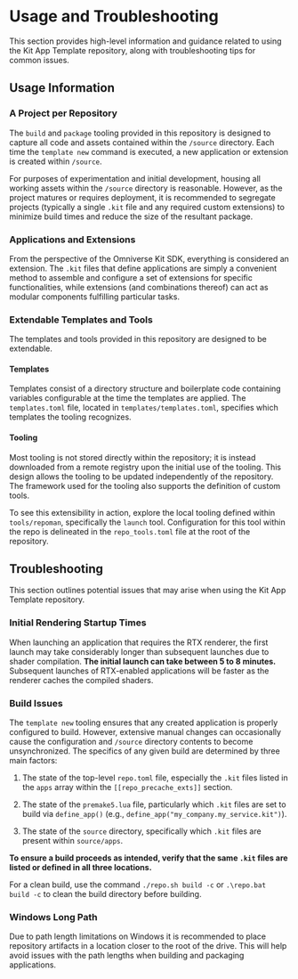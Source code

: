 # Usage and Troubleshooting

This section provides high-level information and guidance related to using the Kit App Template repository, along with troubleshooting tips for common issues.

## Usage Information

### A Project per Repository
The `build` and `package` tooling provided in this repository is designed to capture all code and assets contained within the `/source` directory. Each time the `template new` command is executed, a new application or extension is created within `/source`.

For purposes of experimentation and initial development, housing all working assets within the `/source` directory is reasonable. However, as the project matures or requires deployment, it is recommended to segregate projects (typically a single `.kit` file and any required custom extensions) to minimize build times and reduce the size of the resultant package.

### Applications and Extensions
From the perspective of the Omniverse Kit SDK, everything is considered an extension. The `.kit` files that define applications are simply a convenient method to assemble and configure a set of extensions for specific functionalities, while extensions (and combinations thereof) can act as modular components fulfilling particular tasks.


### Extendable Templates and Tools
The templates and tools provided in this repository are designed to be extendable.

#### Templates
Templates consist of a directory structure and boilerplate code containing variables configurable at the time the templates are applied. The `templates.toml` file, located in `templates/templates.toml`, specifies which templates the tooling recognizes.

#### Tooling
Most tooling is not stored directly within the repository; it is instead downloaded from a remote registry upon the initial use of the tooling. This design allows the tooling to be updated independently of the repository. The framework used for the tooling also supports the definition of custom tools.

To see this extensibility in action, explore the local tooling defined within `tools/repoman`, specifically the `launch` tool. Configuration for this tool within the repo is delineated in the `repo_tools.toml` file at the root of the repository.


## Troubleshooting

This section outlines potential issues that may arise when using the Kit App Template repository.

### Initial Rendering Startup Times
When launching an application that requires the RTX renderer, the first launch may take considerably longer than subsequent launches due to shader compilation. **The initial launch can take between 5 to 8 minutes.** Subsequent launches of RTX-enabled applications will be faster as the renderer caches the compiled shaders.


### Build Issues
The `template new` tooling ensures that any created application is properly configured to build. However, extensive manual changes can occasionally cause the configuration and `/source` directory contents to become unsynchronized. The specifics of any given build are determined by three main factors:

1) The state of the top-level `repo.toml` file, especially the `.kit` files listed in the `apps` array within the `[[repo_precache_exts]]` section.

2) The state of the `premake5.lua` file, particularly which `.kit` files are set to build via `define_app()` (e.g., `define_app("my_company.my_service.kit")`).

3) The state of the `source` directory, specifically which `.kit` files are present within `source/apps`.

**To ensure a build proceeds as intended, verify that the same `.kit` files are listed or defined in all three locations.**

For a clean build, use the command `./repo.sh build -c` or `.\repo.bat build -c` to clean the build directory before building.

### Windows Long Path
Due to path length limitations on Windows it is recommended to place repository artifacts in a location closer to the root of the drive. This will help avoid issues with the path lengths when building and packaging applications.
